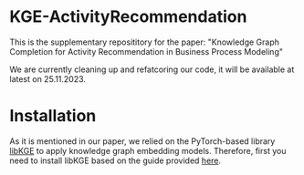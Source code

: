 # KGE-ActivityRecommendation
This is the supplementary reposititory for the paper:
"Knowledge Graph Completion for Activity Recommendation in Business Process Modeling"

We are currently cleaning up and refatcoring our code, it will be available at latest on 25.11.2023.

# Installation
As it is mentioned in our paper, we relied on the PyTorch-based library [libKGE](https://github.com/uma-pi1/kge) to apply knowledge graph embedding models. Therefore, first you need to install libKGE based on the guide provided [here]([https://github.com/uma-pi1/kge](https://github.com/uma-pi1/kge#quick-start)https://github.com/uma-pi1/kge#quick-start).
